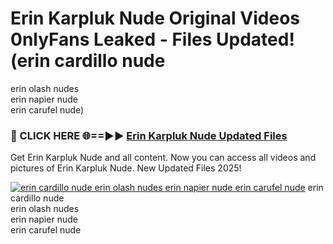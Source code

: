 # Erin Karpluk Nude Original Videos 0nlyFans Leaked - Files Updated! (erin cardillo nude<br>
erin olash nudes<br>
erin napier nude<br>
erin carufel nude)

<h3>🔴 CLICK HERE 🌐==►► <a href="https://tinyurl.com/2p9ay9w9" rel="nofollow">Erin Karpluk Nude Updated Files</a></h3>

Get Erin Karpluk Nude and all content. Now you can access all videos and pictures of Erin Karpluk Nude. New Updated Files 2025!

[![erin cardillo nude<br>
erin olash nudes<br>
erin napier nude<br>
erin carufel nude](https://i.imgur.com/KQgVmj3.gif)](https://tinyurl.com/2p9ay9w9)
erin cardillo nude<br>
erin olash nudes<br>
erin napier nude<br>
erin carufel nude